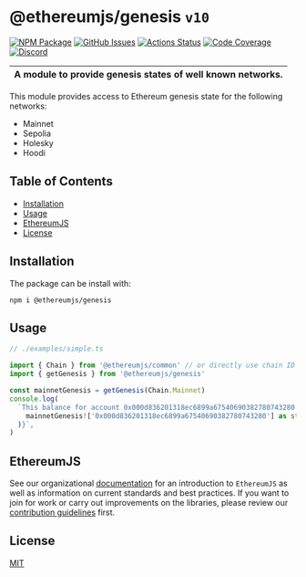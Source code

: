 # @ethereumjs/genesis `v10`

[![NPM Package][genesis-npm-badge]][genesis-npm-link]
[![GitHub Issues][genesis-issues-badge]][genesis-issues-link]
[![Actions Status][genesis-actions-badge]][genesis-actions-link]
[![Code Coverage][genesis-coverage-badge]][genesis-coverage-link]
[![Discord][discord-badge]][discord-link]

| A module to provide genesis states of well known networks. |
| ---------------------------------------------------------- |

This module provides access to Ethereum genesis state for the following networks:

- Mainnet
- Sepolia
- Holesky
- Hoodi

## Table of Contents

- [Installation](#installation)
- [Usage](#usage)
- [EthereumJS](#ethereumjs)
- [License](#license)

## Installation

The package can be install with:

```shell
npm i @ethereumjs/genesis
```

## Usage

```ts
// ./examples/simple.ts

import { Chain } from '@ethereumjs/common' // or directly use chain ID
import { getGenesis } from '@ethereumjs/genesis'

const mainnetGenesis = getGenesis(Chain.Mainnet)
console.log(
  `This balance for account 0x000d836201318ec6899a67540690382780743280 in this chain's genesis state is ${parseInt(
    mainnetGenesis!['0x000d836201318ec6899a67540690382780743280'] as string,
  )}`,
)
```

## EthereumJS

See our organizational [documentation](https://ethereumjs.readthedocs.io) for an introduction to `EthereumJS` as well as information on current standards and best practices. If you want to join for work or carry out improvements on the libraries, please review our [contribution guidelines](https://ethereumjs.readthedocs.io/en/latest/contributing.html) first.

## License

[MIT](https://opensource.org/licenses/MIT)

[discord-badge]: https://img.shields.io/static/v1?logo=discord&label=discord&message=Join&color=blue
[discord-link]: https://discord.gg/TNwARpR
[genesis-npm-badge]: https://img.shields.io/npm/v/@ethereumjs/genesis.svg
[genesis-npm-link]: https://www.npmjs.com/package/@ethereumjs/genesis
[genesis-issues-badge]: https://img.shields.io/github/issues/ethereumjs/ethereumjs-monorepo/package:%20genesis?label=issues
[genesis-issues-link]: https://github.com/ethereumjs/ethereumjs-monorepo/issues?q=is%3Aopen+is%3Aissue+label%3A"package%3A+genesis"
[genesis-actions-badge]: https://github.com/ethereumjs/ethereumjs-monorepo/actions/workflows/static-build.yml/badge.svg
[genesis-actions-link]: https://github.com/ethereumjs/ethereumjs-monorepo/actions?query=workflow%3A%22Genesis%22
[genesis-coverage-badge]: https://codecov.io/gh/ethereumjs/ethereumjs-monorepo/branch/master/graph/badge.svg?flag=genesis
[genesis-coverage-link]: https://codecov.io/gh/ethereumjs/ethereumjs-monorepo/tree/master/packages/genesis
